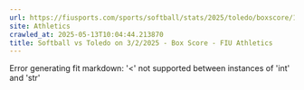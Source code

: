```yaml
---
url: https://fiusports.com/sports/softball/stats/2025/toledo/boxscore/12801
site: Athletics
crawled_at: 2025-05-13T10:04:44.213870
title: Softball vs Toledo on 3/2/2025 - Box Score - FIU Athletics
---
```


Error generating fit markdown: '<' not supported between instances of 'int' and 'str'
